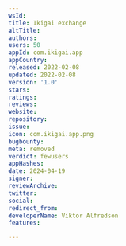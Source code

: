 ```yaml
---
wsId: 
title: Ikigai exchange
altTitle: 
authors: 
users: 50
appId: com.ikigai.app
appCountry: 
released: 2022-02-08
updated: 2022-02-08
version: '1.0'
stars: 
ratings: 
reviews: 
website: 
repository: 
issue: 
icon: com.ikigai.app.png
bugbounty: 
meta: removed
verdict: fewusers
appHashes: 
date: 2024-04-19
signer: 
reviewArchive: 
twitter: 
social: 
redirect_from: 
developerName: Viktor Alfredson
features: 

---
```


